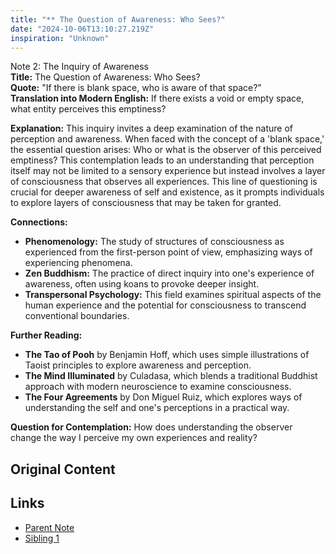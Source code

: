 ```yaml
---
title: "** The Question of Awareness: Who Sees?"
date: "2024-10-06T13:10:27.219Z"
inspiration: "Unknown"
---
```


Note 2: The Inquiry of Awareness  
**Title:** The Question of Awareness: Who Sees?  
**Quote:** "If there is blank space, who is aware of that space?"  
**Translation into Modern English:** If there exists a void or empty space, what entity perceives this emptiness?  

**Explanation:** This inquiry invites a deep examination of the nature of perception and awareness. When faced with the concept of a 'blank space,' the essential question arises: Who or what is the observer of this perceived emptiness? This contemplation leads to an understanding that perception itself may not be limited to a sensory experience but instead involves a layer of consciousness that observes all experiences. This line of questioning is crucial for deeper awareness of self and existence, as it prompts individuals to explore layers of consciousness that may be taken for granted.  

**Connections:**  
- **Phenomenology:** The study of structures of consciousness as experienced from the first-person point of view, emphasizing ways of experiencing phenomena.  
- **Zen Buddhism:** The practice of direct inquiry into one's experience of awareness, often using koans to provoke deeper insight.  
- **Transpersonal Psychology:** This field examines spiritual aspects of the human experience and the potential for consciousness to transcend conventional boundaries.  

**Further Reading:**  
- **The Tao of Pooh** by Benjamin Hoff, which uses simple illustrations of Taoist principles to explore awareness and perception.  
- **The Mind Illuminated** by Culadasa, which blends a traditional Buddhist approach with modern neuroscience to examine consciousness.  
- **The Four Agreements** by Don Miguel Ruiz, which explores ways of understanding the self and one's perceptions in a practical way.  

**Question for Contemplation:** How does understanding the observer change the way I perceive my own experiences and reality?  



## Original Content



## Links

- [Parent Note](/parent-note.md)
- [Sibling 1](/zettel1.md)
